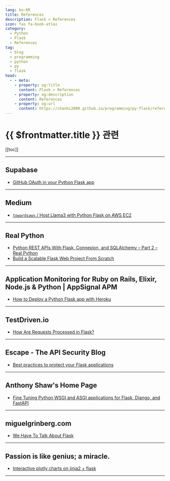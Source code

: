 ```yaml
---
lang: ko-KR
title: References
description: Flask > References
icon: fas fa-book-atlas
category: 
  - Python
  - Flask
  - References
tag: 
  - blog
  - programming
  - python
  - py
  - flask
head:
  - - meta:
    - property: og:title
      content: Flask > References
    - property: og:description
      content: References
    - property: og:url
      content: https://chanhi2000.github.io/programming/py-flask/references.html
---
```


# {{ $frontmatter.title }} 관련

[[toc]]

---

## <FontIcon icon="iconfont icon-supabase"/>Supabase

- [GitHub OAuth in your Python Flask app](https://supabase.com/blog/oauth2-login-python-flask-apps)

---

## <FontIcon icon="fa-brands fa-medium"/>Medium

- [`towardsaws` / Host Llama3 with Python Flask on AWS EC2](https://towardsaws.com/host-llama3-with-python-flask-on-aws-ec2-b95828f4de50)

---

## Real Python

- [Python REST APIs With Flask, Connexion, and SQLAlchemy – Part 2 – Real Python](https://realpython.com/flask-connexion-rest-api-part-2/)
- [Build a Scalable Flask Web Project From Scratch](https://realpython.com/flask-project/)

---

## Application Monitoring for Ruby on Rails, Elixir, Node.js & Python | AppSignal APM

- [How to Deploy a Python Flask app with Heroku](https://blog.appsignal.com/2023/12/06/how-to-deploy-a-python-flask-app-with-heroku.html)

---

## TestDriven.io

- [How Are Requests Processed in Flask?](https://testdriven.io/blog/how-are-requests-processed-in-flask)

---

## Escape - The API Security Blog

- [Best practices to protect your Flask applications](https://escape.tech/blog/best-practices-protect-flask-applications/)

---

## Anthony Shaw's Home Page

- [Fine Tuning Python WSGI and ASGI applications for Flask, Django, and FastAPI](https://tonybaloney.github.io/posts/fine-tuning-wsgi-and-asgi-applications.html)

---

## miguelgrinberg.com

- [We Have To Talk About Flask](https://blog.miguelgrinberg.com/post/we-have-to-talk-about-flask)

---

## Passion is like genius; a miracle.

- [Interactive plotly charts on jinja2 + flask](http://mkseo.pe.kr/blog/?p=5032)

---

<TagLinks />
